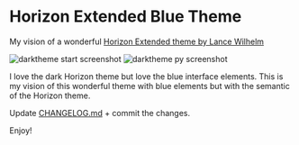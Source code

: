 # Horizon Extended Blue Theme
My vision of a wonderful [Horizon Extended theme by Lance Wilhelm](https://marketplace.visualstudio.com/items?itemName=LanceWilhelm.horizon-extended)

![darktheme start screenshot](https://raw.githubusercontent.com/Volodymyr-Storozhuk/horizon-extended-blue/main/darktheme_start.png)
![darktheme py screenshot](https://raw.githubusercontent.com/Volodymyr-Storozhuk/horizon-extended-blue/main/darktheme_py.png)

I love the dark Horizon theme but love the blue interface elements. This is my vision of this wonderful theme with blue elements but with the semantic of the Horizon theme. 

Update [CHANGELOG.md](https://github.com/Volodymyr-Storozhuk/horizon-extended-blue/blob/main/CHANGELOG.md) + commit the changes.

Enjoy!
